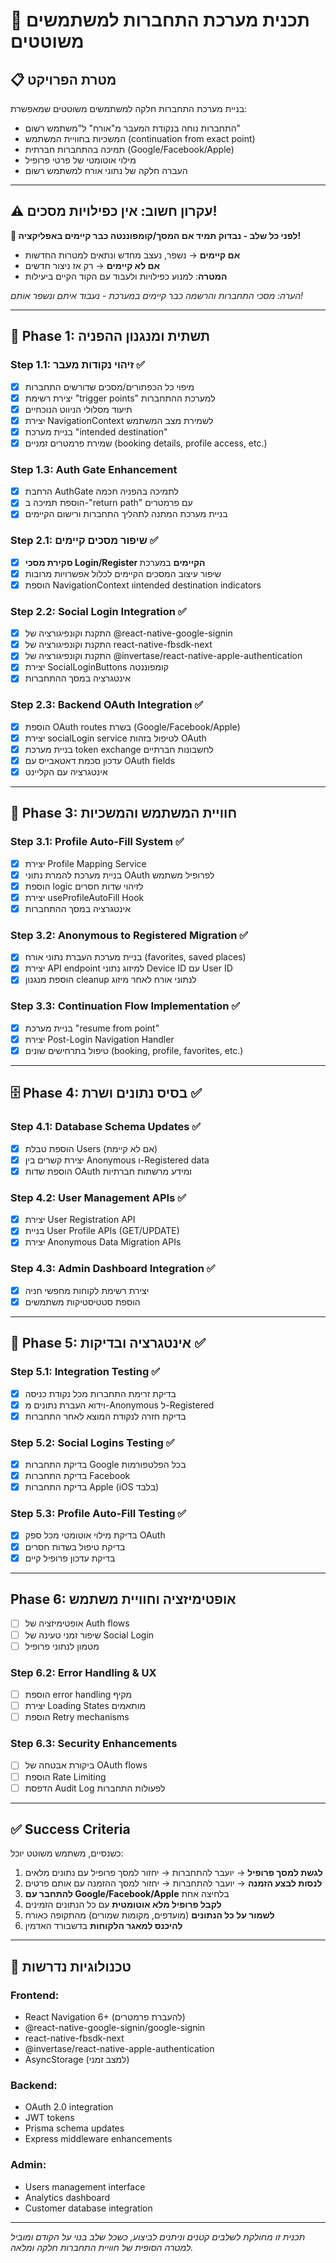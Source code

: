 # 🔐 תכנית מערכת התחברות למשתמשים משוטטים

## 📋 מטרת הפרויקט
בניית מערכת התחברות חלקה למשתמשים משוטטים שמאפשרת:
- התחברות נוחה בנקודת המעבר מ"אורח" ל"משתמש רשום"
- המשכיות בחוויית המשתמש (continuation from exact point)
- תמיכה בהתחברות חברתית (Google/Facebook/Apple)
- מילוי אוטומטי של פרטי פרופיל
- העברה חלקה של נתוני אורח למשתמש רשום

---

## ⚠️ עקרון חשוב: אין כפילויות מסכים!

**🚨 לפני כל שלב - נבדוק תמיד אם המסך/קומפוננטה כבר קיימים באפליקציה!**

- **אם קיימים** → נשפר, נעצב מחדש ונתאים למטרות החדשות
- **אם לא קיימים** → רק אז ניצור חדשים
- **המטרה**: למנוע כפילויות ולעבוד עם הקוד הקיים ביעילות

*הערה: מסכי התחברות והרשמה כבר קיימים במערכת - נעבוד איתם ונשפר אותם!*

---

## 🎯 Phase 1: תשתית ומנגנון ההפניה

### Step 1.1: זיהוי נקודות מעבר ✅
- [x] מיפוי כל הכפתורים/מסכים שדורשים התחברות
- [x] יצירת רשימת "trigger points" למערכת ההתחברות
- [x] תיעוד מסלולי הניווט הנוכחיים
- [x] יצירת NavigationContext לשמירת מצב המשתמש
- [x] בניית מערכת "intended destination" 
- [x] שמירת פרמטרים זמניים (booking details, profile access, etc.)

### Step 1.3: Auth Gate Enhancement 
- [x] הרחבת AuthGate לתמיכה בהפניה חכמה
- [x] הוספת תמיכה ב-"return path" עם פרמטרים
- [x] בניית מערכת המתנה לתהליך התחברות ורישום הקיימים

### Step 2.1: שיפור מסכים קיימים ✅
- [x] **סקירת מסכי Login/Register הקיימים** במערכת
- [x] שיפור עיצוב המסכים הקיימים לכלול אפשרויות מרובות
- [x] הוספת NavigationContext וintended destination indicators

### Step 2.2: Social Login Integration ✅
- [x] התקנת וקונפיגורציה של @react-native-google-signin
- [x] התקנת וקונפיגורציה של react-native-fbsdk-next
- [x] התקנת וקונפיגורציה של @invertase/react-native-apple-authentication
- [x] יצירת SocialLoginButtons קומפוננטה
- [x] אינטגרציה במסך ההתחברות

### Step 2.3: Backend OAuth Integration ✅
- [x] הוספת OAuth routes בשרת (Google/Facebook/Apple)
- [x] יצירת socialLogin service לטיפול בזהות OAuth
- [x] בניית מערכת token exchange לחשבונות חברתיים
- [x] עדכון סכמת דאטאבייס עם OAuth fields
- [x] אינטגרציה עם הקליינט

---

## 📱 Phase 3: חוויית המשתמש והמשכיות

### Step 3.1: Profile Auto-Fill System ✅
- [x] יצירת Profile Mapping Service
- [x] בניית מערכת להמרת נתוני OAuth לפרופיל משתמש
- [x] הוספת logic לזיהוי שדות חסרים
- [x] יצירת useProfileAutoFill Hook
- [x] אינטגרציה במסך ההתחברות

### Step 3.2: Anonymous to Registered Migration ✅
- [x] בניית מערכת העברת נתוני אורח (favorites, saved places)
- [x] יצירת API endpoint למיזוג נתוני Device ID עם User ID
- [x] הוספת מנגנון cleanup לנתוני אורח לאחר מיזוג

### Step 3.3: Continuation Flow Implementation ✅
- [x] בניית מערכת "resume from point"
- [x] יצירת Post-Login Navigation Handler
- [x] טיפול בתרחישים שונים (booking, profile, favorites, etc.)

---

## 🗄️ Phase 4: בסיס נתונים ושרת ✅

### Step 4.1: Database Schema Updates ✅
- [x] הוספת טבלת Users (אם לא קיימת)
- [x] יצירת קשרים בין Anonymous ו-Registered data
- [x] הוספת שדות OAuth ומידע מרשתות חברתיות

### Step 4.2: User Management APIs ✅
- [x] יצירת User Registration API
- [x] בניית User Profile APIs (GET/UPDATE)
- [x] יצירת Anonymous Data Migration APIs

### Step 4.3: Admin Dashboard Integration ✅
- [x] יצירת רשימת לקוחות מחפשי חניה
- [x] הוספת סטטיסטיקות משתמשים

---

## 🔄 Phase 5: אינטגרציה ובדיקות ✅

### Step 5.1: Integration Testing ✅
- [x] בדיקת זרימת התחברות מכל נקודת כניסה
- [x] וידוא העברת נתונים מ-Anonymous ל-Registered
- [x] בדיקת חזרה לנקודת המוצא לאחר התחברות

### Step 5.2: Social Logins Testing ✅
- [x] בדיקת התחברות Google בכל הפלטפורמות
- [x] בדיקת התחברות Facebook
- [x] בדיקת התחברות Apple (iOS בלבד)

### Step 5.3: Profile Auto-Fill Testing ✅
- [x] בדיקת מילוי אוטומטי מכל ספק OAuth
- [x] בדיקת טיפול בשדות חסרים
- [x] בדיקת עדכון פרופיל קיים

---

## Phase 6: אופטימיזציה וחוויית משתמש
- [ ] אופטימיזציה של Auth flows
- [ ] שיפור זמני טעינה של Social Login
- [ ] מטמון לנתוני פרופיל

### Step 6.2: Error Handling & UX
- [ ] הוספת error handling מקיף
- [ ] יצירת Loading States מותאמים
- [ ] הוספת Retry mechanisms

### Step 6.3: Security Enhancements
- [ ] ביקורת אבטחה של OAuth flows
- [ ] הוספת Rate Limiting
- [ ] הדפסת Audit Log לפעולות התחברות

---

## ✅ Success Criteria

כשנסיים, משתמש משוטט יוכל:

1. **לגשת למסך פרופיל** → יועבר להתחברות → יחזור למסך פרופיל עם נתונים מלאים
2. **לנסות לבצע הזמנה** → יועבר להתחברות → יחזור למסך ההזמנה עם אותם פרטים
3. **להתחבר עם Google/Facebook/Apple** בלחיצה אחת
4. **לקבל פרופיל מלא אוטומטית** עם כל הנתונים הזמינים
5. **לשמור על כל הנתונים** (מועדפים, מקומות שמורים) מהתקופה כאורח
6. **להיכנס למאגר הלקוחות** בדשבורד האדמין

---

## 🔧 טכנולוגיות נדרשות

### Frontend:
- React Navigation 6+ (להעברת פרמטרים)
- @react-native-google-signin/google-signin
- react-native-fbsdk-next  
- @invertase/react-native-apple-authentication
- AsyncStorage (למצב זמני)

### Backend:
- OAuth 2.0 integration
- JWT tokens
- Prisma schema updates
- Express middleware enhancements

### Admin:
- Users management interface
- Analytics dashboard
- Customer database integration

---

*תכנית זו מחולקת לשלבים קטנים וניתנים לביצוע, כשכל שלב בנוי על הקודם ומוביל למטרה הסופית של חוויית התחברות חלקה ומלאה.*
